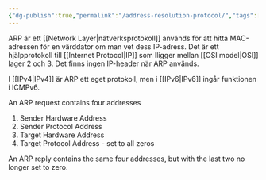 ```yaml
---
{"dg-publish":true,"permalink":"/address-resolution-protocol/","tags":["kommunikationssystem"]}
---
```


ARP är ett [[Network Layer\|nätverksprotokoll]] används för att hitta MAC-adressen för en värddator om man vet dess IP-adress. Det är ett hjälpprotokoll till [[Internet Protocol\|IP]] som lligger mellan [[OSI model\|OSI]] lager 2 och 3. Det finns ingen IP-header när ARP används.

I [[IPv4\|IPv4]] är ARP ett eget protokoll, men i [[IPv6\|IPv6]] ingår funktionen i ICMPv6.

An ARP request contains four addresses
1. Sender Hardware Address
2. Sender Protocol Address
3. Target Hardware Address 
4. Target Protocol Address - set to all zeros

An ARP reply contains the same four addresses, but with the last two no longer set to zero.

